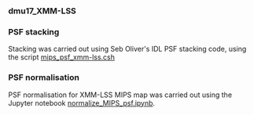 ### dmu17_XMM-LSS

### PSF stacking
Stacking was carried out using Seb Oliver's IDL PSF stacking code, using the script [mips_psf_xmm-lss.csh](mips_psf_xmm-lss.csh)


### PSF normalisation
PSF normalisation for XMM-LSS MIPS map was carried out using the Jupyter notebook 
[normalize_MIPS_psf.ipynb](./normalize_MIPS_psf.ipynb).